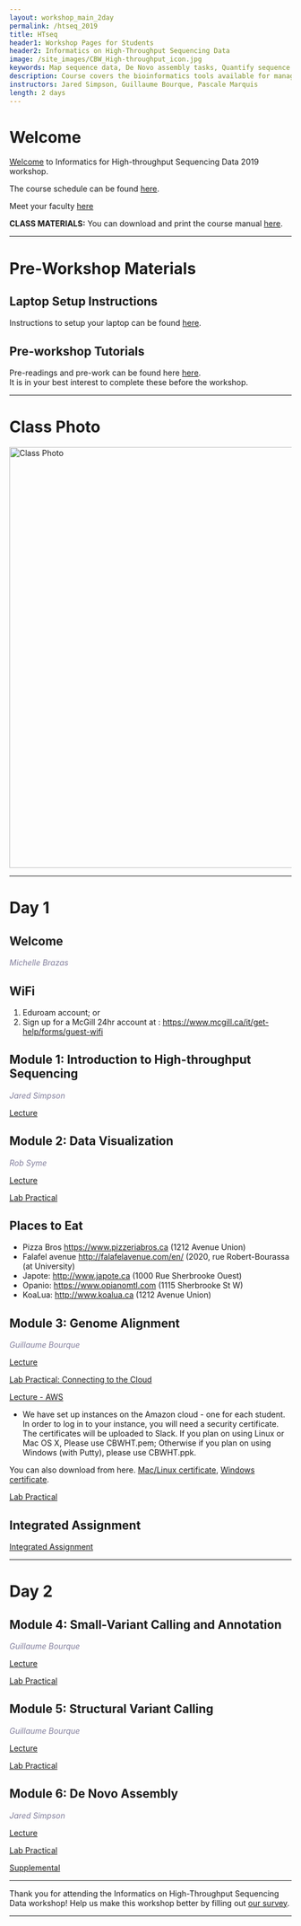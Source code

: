 ```yaml
---
layout: workshop_main_2day
permalink: /htseq_2019
title: HTseq
header1: Workshop Pages for Students
header2: Informatics on High-Throughput Sequencing Data
image: /site_images/CBW_High-throughput_icon.jpg
keywords: Map sequence data, De Novo assembly tasks, Quantify sequence data
description: Course covers the bioinformatics tools available for managing and interpreting high-throughput sequencing data, where the focus is on Illumina reads although information is applicable to all sequencer reads. 
instructors: Jared Simpson, Guillaume Bourque, Pascale Marquis
length: 2 days
---
```


# Welcome <a id="welcome"></a>

[Welcome](https://drive.google.com/a/bioinformatics.ca/file/d/11ycZOIktKiIMcSiXRPhgIOnYfMw5GPga/view?usp=sharing) to Informatics for High-throughput Sequencing Data 2019 workshop.  

The course schedule can be found [here](https://bioinformaticsdotca.github.io/htseq_2019_schedule).

Meet your faculty [here](https://drive.google.com/a/bioinformatics.ca/file/d/1vUEx9XPRKPTOrenb_6dfsbsa_j_c5XcS/view?usp=sharing)

**CLASS MATERIALS:** You can download and print the course manual [here](https://drive.google.com/a/bioinformatics.ca/file/d/1blBOuv5Ssh6NumkLdXUEzFGMUom11KgY/view?usp=sharing).  

***

# Pre-Workshop Materials <a id="preworkshop"></a>

## Laptop Setup Instructions

Instructions to setup your laptop can be found [here](https://bioinformaticsdotca.github.io/htseq_2019_installation).

## Pre-workshop Tutorials

Pre-readings and pre-work can be found here [here](https://bioinformaticsdotca.github.io/htseq_2019_prework).  
It is in your best interest to complete these before the workshop.

***

# Class Photo
 
<img src="https://github.com/bioinformaticsdotca/HTseq_2019/blob/master/ClassPhoto_HTseq2019_v2.jpg?raw=true" alt="Class Photo" width="750" />

***

# Day 1 <a id="day1"></a>

## Welcome

*<font color="#827e9c">Michelle Brazas</font>*

## WiFi  

1) Eduroam account; or    
2) Sign up for a McGill 24hr account at : https://www.mcgill.ca/it/get-help/forms/guest-wifi   

## Module 1: Introduction to High-throughput Sequencing

*<font color="#827e9c">Jared Simpson</font>* 

[Lecture](https://drive.google.com/a/bioinformatics.ca/file/d/1c9GhQEzqpxhpEg7FMjI3uG7H-s9Zf-P3/view?usp=sharing)

## Module 2: Data Visualization

*<font color="#827e9c">Rob Syme</font>* 

[Lecture](https://drive.google.com/a/bioinformatics.ca/file/d/1Hy8x5ZexnP9Wvri0vGZzHLLRiIrXU8Ia/view?usp=sharing)

[Lab Practical](https://bioinformaticsdotca.github.io/htseq_2019_module2_lab)

## Places to Eat

- Pizza Bros https://www.pizzeriabros.ca (1212 Avenue Union)   
- Falafel avenue http://falafelavenue.com/en/ (2020, rue Robert-Bourassa (at University)   
- Japote: http://www.japote.ca (1000 Rue Sherbrooke Ouest)   
- Opanio: https://www.opianomtl.com (1115 Sherbrooke St W)   
- KoaLua: http://www.koalua.ca (1212 Avenue Union)   

## Module 3: Genome Alignment

*<font color="#827e9c">Guillaume Bourque</font>* 

[Lecture](https://drive.google.com/a/bioinformatics.ca/file/d/1APBQV9SvvU2PUiNS3o4tEBz9DAeuHNmB/view?usp=sharing)

[Lab Practical: Connecting to the Cloud](http://bioinformaticsdotca.github.io/AWS_setup)

[Lecture - AWS](https://drive.google.com/a/bioinformatics.ca/file/d/18avla7ZXf7j4zBvKYjoYiZnuf7kbPzeP/view?usp=sharing)  

* We have set up instances on the Amazon cloud - one for each student. In order to log in to your instance, you will need a security certificate. The certificates will be uploaded to Slack. If you plan on using Linux or Mac OS X, Please use CBWHT.pem; Otherwise if you plan on using Windows (with Putty), please use CBWHT.ppk.

You can also download from here. [Mac/Linux certificate](http://ht.oicrcbw.ca/private/CBWHT.pem), [Windows certificate](http://ht.oicrcbw.ca/private/CBWHT.ppk).

[Lab Practical](https://bioinformaticsdotca.github.io/htseq_2019_module3_lab)  

## Integrated Assignment

[Integrated Assignment](https://bioinformaticsdotca.github.io/htseq_2019_IA)    

***

# Day 2 <a id="day2"></a>

## Module 4: Small-Variant Calling and Annotation

*<font color="#827e9c">Guillaume Bourque</font>* 

[Lecture](https://drive.google.com/a/bioinformatics.ca/file/d/100_N2hRYbybxPx_HX7KFMvU8N7s3OfRd/view?usp=sharing)

[Lab Practical](https://bioinformaticsdotca.github.io/htseq_2019_module4_lab)  

## Module 5: Structural Variant Calling

*<font color="#827e9c">Guillaume Bourque</font>* 

[Lecture](https://drive.google.com/a/bioinformatics.ca/file/d/1foZ4PoOeID9JCCnIQhgEhsCVcKyIHZu2/view?usp=sharing)

[Lab Practical](https://bioinformaticsdotca.github.io/htseq_2019_module5_lab)  

## Module 6: De Novo Assembly

*<font color="#827e9c">Jared Simpson</font>* 

[Lecture](https://drive.google.com/a/bioinformatics.ca/file/d/1_WWMbe_0s328OJ1ZPEZSs6l3-NyhgBxB/view?usp=sharing)

[Lab Practical](https://bioinformaticsdotca.github.io/htseq_2019_module6_lab)

[Supplemental](https://bioinformaticsdotca.github.io/htseq_2019_module6_lab_supplement)

***

Thank you for attending the Informatics on High-Throughput Sequencing Data workshop! Help us make this workshop better by filling out [our survey]().

***

  
  
